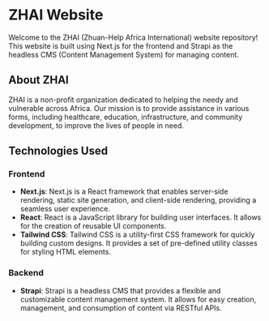 # ZHAI Website

Welcome to the ZHAI (Zhuan-Help Africa International) website repository! This website is built using Next.js for the frontend and Strapi as the headless CMS (Content Management System) for managing content.

## About ZHAI

ZHAI is a non-profit organization dedicated to helping the needy and vulnerable across Africa. Our mission is to provide assistance in various forms, including healthcare, education, infrastructure, and community development, to improve the lives of people in need.

## Technologies Used

### Frontend
- **Next.js**: Next.js is a React framework that enables server-side rendering, static site generation, and client-side rendering, providing a seamless user experience.
- **React**: React is a JavaScript library for building user interfaces. It allows for the creation of reusable UI components.
- **Tailwind CSS**: Tailwind CSS is a utility-first CSS framework for quickly building custom designs. It provides a set of pre-defined utility classes for styling HTML elements.

### Backend
- **Strapi**: Strapi is a headless CMS that provides a flexible and customizable content management system. It allows for easy creation, management, and consumption of content via RESTful APIs.


